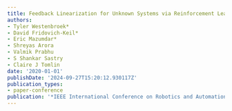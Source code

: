 ```yaml
---
title: Feedback Linearization for Unknown Systems via Reinforcement Learning
authors:
- Tyler Westenbroek*
- David Fridovich-Keil*
- Eric Mazumdar*
- Shreyas Arora
- Valmik Prabhu
- S Shankar Sastry
- Claire J Tomlin
date: '2020-01-01'
publishDate: '2024-09-27T15:20:12.930117Z'
publication_types:
- paper-conference
publication: '*IEEE International Conference on Robotics and Automation (ICRA)*'
---
```

